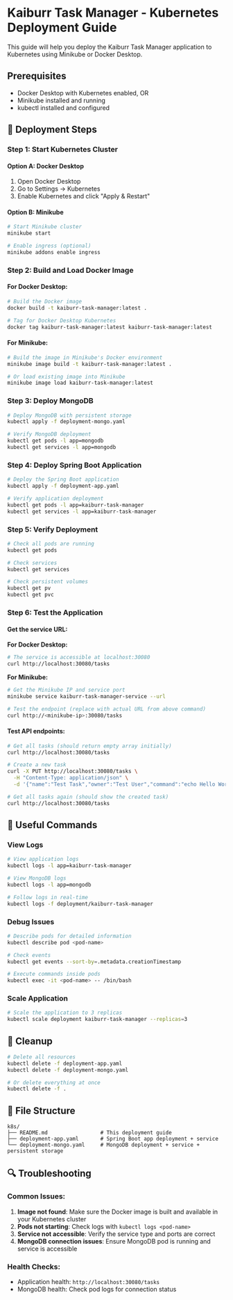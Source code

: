 # Kaiburr Task Manager - Kubernetes Deployment Guide

This guide will help you deploy the Kaiburr Task Manager application to Kubernetes using Minikube or Docker Desktop.

## Prerequisites

- Docker Desktop with Kubernetes enabled, OR
- Minikube installed and running
- kubectl installed and configured

## 🚀 Deployment Steps

### Step 1: Start Kubernetes Cluster

#### Option A: Docker Desktop
1. Open Docker Desktop
2. Go to Settings → Kubernetes
3. Enable Kubernetes and click "Apply & Restart"

#### Option B: Minikube
```bash
# Start Minikube cluster
minikube start

# Enable ingress (optional)
minikube addons enable ingress
```

### Step 2: Build and Load Docker Image

#### For Docker Desktop:
```bash
# Build the Docker image
docker build -t kaiburr-task-manager:latest .

# Tag for Docker Desktop Kubernetes
docker tag kaiburr-task-manager:latest kaiburr-task-manager:latest
```

#### For Minikube:
```bash
# Build the image in Minikube's Docker environment
minikube image build -t kaiburr-task-manager:latest .

# Or load existing image into Minikube
minikube image load kaiburr-task-manager:latest
```

### Step 3: Deploy MongoDB

```bash
# Deploy MongoDB with persistent storage
kubectl apply -f deployment-mongo.yaml

# Verify MongoDB deployment
kubectl get pods -l app=mongodb
kubectl get services -l app=mongodb
```

### Step 4: Deploy Spring Boot Application

```bash
# Deploy the Spring Boot application
kubectl apply -f deployment-app.yaml

# Verify application deployment
kubectl get pods -l app=kaiburr-task-manager
kubectl get services -l app=kaiburr-task-manager
```

### Step 5: Verify Deployment

```bash
# Check all pods are running
kubectl get pods

# Check services
kubectl get services

# Check persistent volumes
kubectl get pv
kubectl get pvc
```

### Step 6: Test the Application

#### Get the service URL:

**For Docker Desktop:**
```bash
# The service is accessible at localhost:30080
curl http://localhost:30080/tasks
```

**For Minikube:**
```bash
# Get the Minikube IP and service port
minikube service kaiburr-task-manager-service --url

# Test the endpoint (replace with actual URL from above command)
curl http://<minikube-ip>:30080/tasks
```

#### Test API endpoints:
```bash
# Get all tasks (should return empty array initially)
curl http://localhost:30080/tasks

# Create a new task
curl -X PUT http://localhost:30080/tasks \
  -H "Content-Type: application/json" \
  -d '{"name":"Test Task","owner":"Test User","command":"echo Hello World"}'

# Get all tasks again (should show the created task)
curl http://localhost:30080/tasks
```

## 🔧 Useful Commands

### View Logs
```bash
# View application logs
kubectl logs -l app=kaiburr-task-manager

# View MongoDB logs
kubectl logs -l app=mongodb

# Follow logs in real-time
kubectl logs -f deployment/kaiburr-task-manager
```

### Debug Issues
```bash
# Describe pods for detailed information
kubectl describe pod <pod-name>

# Check events
kubectl get events --sort-by=.metadata.creationTimestamp

# Execute commands inside pods
kubectl exec -it <pod-name> -- /bin/bash
```

### Scale Application
```bash
# Scale the application to 3 replicas
kubectl scale deployment kaiburr-task-manager --replicas=3
```

## 🧹 Cleanup

```bash
# Delete all resources
kubectl delete -f deployment-app.yaml
kubectl delete -f deployment-mongo.yaml

# Or delete everything at once
kubectl delete -f .
```

## 📁 File Structure

```
k8s/
├── README.md                 # This deployment guide
├── deployment-app.yaml       # Spring Boot app deployment + service
└── deployment-mongo.yaml     # MongoDB deployment + service + persistent storage
```

## 🔍 Troubleshooting

### Common Issues:

1. **Image not found**: Make sure the Docker image is built and available in your Kubernetes cluster
2. **Pods not starting**: Check logs with `kubectl logs <pod-name>`
3. **Service not accessible**: Verify the service type and ports are correct
4. **MongoDB connection issues**: Ensure MongoDB pod is running and service is accessible

### Health Checks:
- Application health: `http://localhost:30080/tasks`
- MongoDB health: Check pod logs for connection status
